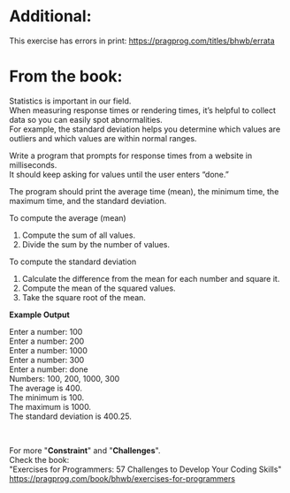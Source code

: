 # Additional:

This exercise has errors in print: https://pragprog.com/titles/bhwb/errata 

# From the book:  

Statistics is important in our field.  
When measuring response times or rendering times, it’s helpful to collect data so you can easily spot abnormalities.  
For example, the standard deviation helps you determine which values are outliers and which values are within normal ranges. 

Write a program that prompts for response times from a website in milliseconds.  
It should keep asking for values until the user enters “done.”

The program should print the average time (mean), the minimum time, the maximum time, and the standard deviation.

To compute the average (mean)

1. Compute the sum of all values.2. Divide the sum by the number of values.

To compute the standard deviation
1. Calculate the difference from the mean for each number and square it.2. Compute the mean of the squared values.3. Take the square root of the mean.

**Example Output**  
 
Enter a number: 100  Enter a number: 200  Enter a number: 1000  Enter a number: 300  Enter a number: done  Numbers: 100, 200, 1000, 300  The average is 400.  The minimum is 100.  The maximum is 1000.  The standard deviation is 400.25.  

<br />  
    
For more "**Constraint**" and "**Challenges**".  
Check the book:  
"Exercises for Programmers: 57 Challenges to Develop Your Coding Skills"  
https://pragprog.com/book/bhwb/exercises-for-programmers
